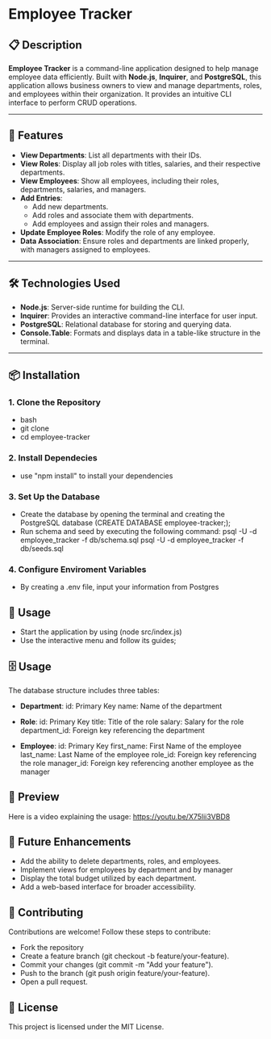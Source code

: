 # Employee Tracker

## 📋 Description

**Employee Tracker** is a command-line application designed to help manage employee data efficiently. Built with **Node.js**, **Inquirer**, and **PostgreSQL**, this application allows business owners to view and manage departments, roles, and employees within their organization. It provides an intuitive CLI interface to perform CRUD operations.

---

## 🎯 Features

- **View Departments**: List all departments with their IDs.
- **View Roles**: Display all job roles with titles, salaries, and their respective departments.
- **View Employees**: Show all employees, including their roles, departments, salaries, and managers.
- **Add Entries**:
  - Add new departments.
  - Add roles and associate them with departments.
  - Add employees and assign their roles and managers.
- **Update Employee Roles**: Modify the role of any employee.
- **Data Association**: Ensure roles and departments are linked properly, with managers assigned to employees.

---

## 🛠️ Technologies Used

- **Node.js**: Server-side runtime for building the CLI.
- **Inquirer**: Provides an interactive command-line interface for user input.
- **PostgreSQL**: Relational database for storing and querying data.
- **Console.Table**: Formats and displays data in a table-like structure in the terminal.

---

## 📦 Installation

### 1. Clone the Repository
- bash
- git clone <repository-url>
- cd employee-tracker

### 2. Install Dependecies
- use "npm install" to install your dependencies

### 3. Set Up the Database
- Create the database by opening the terminal and creating the PostgreSQL database (CREATE DATABASE employee-tracker;);
- Run schema and seed by executing the following command: 
    psql -U <your-username> -d employee_tracker -f db/schema.sql
    psql -U <your-username> -d employee_tracker -f db/seeds.sql

### 4. Configure Enviroment Variables
- By creating a .env file, input your information from Postgres

## 🚀 Usage
- Start the application by using (node src/index.js)
- Use the interactive menu and follow its guides;

## 🗄️ Usage
The database structure includes three tables:

- **Department**: 
    id: Primary Key
    name: Name of the department

- **Role**: 
    id: Primary Key
    title: Title of the role
    salary: Salary for the role
    department_id: Foreign key referencing the department

- **Employee**: 
    id: Primary Key
    first_name: First Name of the employee
    last_name: Last Name of the employee
    role_id: Foreign key referencing the role
    manager_id: Foreign key referencing another employee as the manager

## 📸 Preview

Here is a video explaining the usage: https://youtu.be/X75lii3VBD8

## 🚧 Future Enhancements
- Add the ability to delete departments, roles, and employees.
- Implement views for employees by department and by manager
- Display the total budget utilized by each department.
- Add a web-based interface for broader accessibility.

## 🤝 Contributing
Contributions are welcome! Follow these steps to contribute:
- Fork the repository
- Create a feature branch (git checkout -b feature/your-feature).
- Commit your changes (git commit -m "Add your feature").
- Push to the branch (git push origin feature/your-feature).
- Open a pull request.

## 📜 License
This project is licensed under the MIT License.
